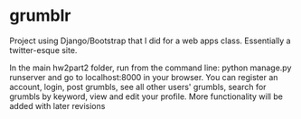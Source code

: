 grumblr
=======

Project using Django/Bootstrap that I did for a web apps class. Essentially a twitter-esque site.

In the main hw2part2 folder, run from the command line: python manage.py runserver and go to localhost:8000 in your browser. You can register an account, login, post grumbls, see all other users' grumbls, search for grumbls by keyword, view and edit your profile. More functionality will be added with later revisions
